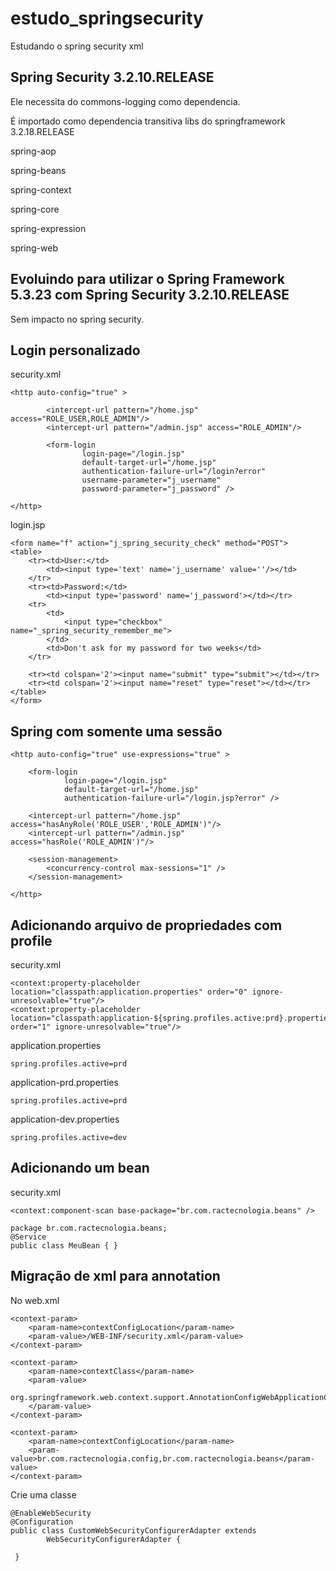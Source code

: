 # estudo_springsecurity

Estudando o spring security xml

## Spring Security 3.2.10.RELEASE

Ele necessita do commons-logging como dependencia.

É importado como dependencia transitiva libs do springframework 3.2.18.RELEASE

spring-aop

spring-beans

spring-context

spring-core

spring-expression

spring-web

## Evoluindo para utilizar o Spring Framework 5.3.23 com Spring Security 3.2.10.RELEASE

Sem impacto no spring security.

## Login personalizado

security.xml
```
<http auto-config="true" >

        <intercept-url pattern="/home.jsp" access="ROLE_USER,ROLE_ADMIN"/>
        <intercept-url pattern="/admin.jsp" access="ROLE_ADMIN"/>

        <form-login
                login-page="/login.jsp"
                default-target-url="/home.jsp"
                authentication-failure-url="/login?error"
                username-parameter="j_username"
                password-parameter="j_password" />

</http>
```

login.jsp
```
<form name="f" action="j_spring_security_check" method="POST">
<table>
    <tr><td>User:</td>
        <td><input type='text' name='j_username' value=''/></td>
    </tr>
    <tr><td>Password:</td>
        <td><input type='password' name='j_password'></td></tr>
    <tr>
        <td>
            <input type="checkbox" name="_spring_security_remember_me">
        </td>
        <td>Don't ask for my password for two weeks</td>
    </tr>

    <tr><td colspan='2'><input name="submit" type="submit"></td></tr>
    <tr><td colspan='2'><input name="reset" type="reset"></td></tr>
</table>
</form>
```

## Spring com somente uma sessão 

```
<http auto-config="true" use-expressions="true" >

    <form-login
            login-page="/login.jsp"
            default-target-url="/home.jsp"
            authentication-failure-url="/login.jsp?error" />

    <intercept-url pattern="/home.jsp" access="hasAnyRole('ROLE_USER','ROLE_ADMIN')"/>
    <intercept-url pattern="/admin.jsp" access="hasRole('ROLE_ADMIN')"/>

    <session-management>
        <concurrency-control max-sessions="1" />
    </session-management>

</http>
```

## Adicionando arquivo de propriedades com profile

security.xml
```
<context:property-placeholder location="classpath:application.properties" order="0" ignore-unresolvable="true"/>
<context:property-placeholder location="classpath:application-${spring.profiles.active:prd}.properties" order="1" ignore-unresolvable="true"/>
```

application.properties
```
spring.profiles.active=prd
```

application-prd.properties
```
spring.profiles.active=prd
```

application-dev.properties
```
spring.profiles.active=dev
```

## Adicionando um bean

security.xml
```
<context:component-scan base-package="br.com.ractecnologia.beans" />
```

```
package br.com.ractecnologia.beans;
@Service
public class MeuBean { }
```

## Migração de xml para annotation

No web.xml

```
<context-param>
    <param-name>contextConfigLocation</param-name>
    <param-value>/WEB-INF/security.xml</param-value>
</context-param>
```

```
<context-param>
    <param-name>contextClass</param-name>
    <param-value>
        org.springframework.web.context.support.AnnotationConfigWebApplicationContext
    </param-value>
</context-param>

<context-param>
    <param-name>contextConfigLocation</param-name>
    <param-value>br.com.ractecnologia.config,br.com.ractecnologia.beans</param-value>
</context-param>
```

Crie uma classe

```
@EnableWebSecurity
@Configuration
public class CustomWebSecurityConfigurerAdapter extends
        WebSecurityConfigurerAdapter {
        
 }
```